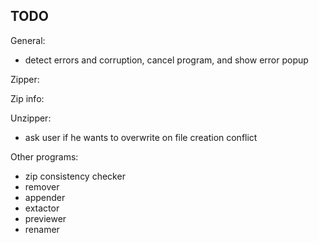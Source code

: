## TODO
General:
- detect errors and corruption, cancel program, and show error popup

Zipper:

Zip info:

Unzipper:
- ask user if he wants to overwrite on file creation conflict

Other programs:
- zip consistency checker
- remover
- appender
- extactor
- previewer
- renamer
